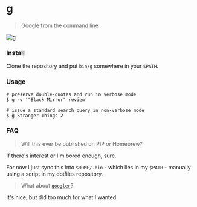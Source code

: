 # g

> Google from the command line

![g](https://user-images.githubusercontent.com/2729079/32401879-9047a904-c0d5-11e7-9e27-8b51fa4d7f7b.gif)

### Install

Clone the repository and put `bin/g` somewhere in your `$PATH`.

### Usage

```
# preserve double-quotes and run in verbose mode
$ g -v '"Black Mirror" review'

# issue a standard search query in non-verbose mode
$ g Stranger Things 2
```

### FAQ

> Will this ever be published on PIP or Homebrew?

If there's interest or I'm bored enough, sure.

For now I just sync this into `$HOME/.bin` - which lies in my `$PATH` - manually using a script in my dotfiles repository.

> What about [`googler`](https://github.com/jarun/googler)?

It's nice, but did too much for what I wanted.
